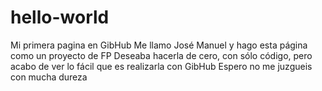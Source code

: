 # hello-world
Mi primera pagina en GibHub
Me llamo José Manuel y hago esta página como un proyecto de FP
Deseaba hacerla de cero, con sólo código, pero acabo de ver lo fácil
que es realizarla con GibHub
Espero no me juzgueis con mucha dureza
